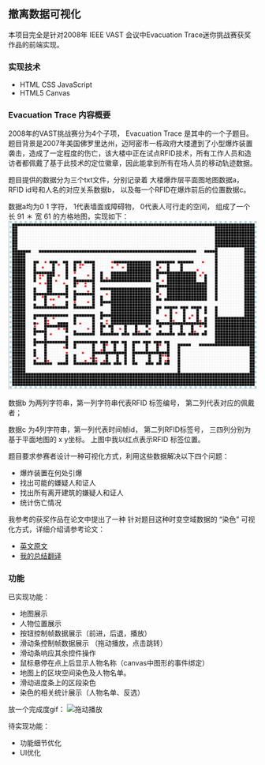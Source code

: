 ## 撤离数据可视化

本项目完全是针对2008年 IEEE VAST 会议中Evacuation Trace迷你挑战赛获奖作品的前端实现。

### 实现技术
+ HTML CSS JavaScript
+ HTML5 Canvas

### Evacuation Trace 内容概要

2008年的VAST挑战赛分为4个子项， Evacuation Trace 是其中的一个子题目。 题目背景是2007年美国佛罗里达州，迈阿密市一栋政府大楼遭到了小型爆炸装置袭击，造成了一定程度的伤亡，该大楼中正在试点RFID技术，所有工作人员和造访者都佩戴了基于此技术的定位徽章，因此能拿到所有在场人员的移动轨迹数据。

题目提供的数据分为三个txt文件，分别记录着 大楼爆炸层平面图地图数据a， RFID id号和人名的对应关系数据b， 以及每一个RFID在爆炸前后的位置数据c。

数据a均为0 1 字符， 1代表墙面或障碍物， 0代表人可行走的空间， 组成了一个长 91 ＊ 宽 61 的方格地图，实现如下：
![地图实现](./pic/map.png)

数据b 为两列字符串，第一列字符串代表RFID 标签编号， 第二列代表对应的佩戴者；

数据c 为4列字符串，第一列代表时间帧id， 第二列RFID标签号， 三四列分别为基于平面地图的 x y坐标。 上图中我以红点表示RFID 标签位置。

题目要求参赛者设计一种可视化方式，利用这些数据解决以下四个问题：

+ 爆炸装置在何处引爆
+ 找出可能的嫌疑人和证人
+ 找出所有离开建筑的嫌疑人和证人
+ 统计伤亡情况

我参考的获奖作品在论文中提出了一种 针对题目这种时变空域数据的 “染色” 可视化方式，详细介绍请参考论文：

+ [英文原文](./documents/Innovativ_Trace_Visualization_Staining_for_Information_Discovery.pdf)
+ [我的总结翻译](./documents/translate_ch.pdf)

### 功能

已实现功能：
+ 地图展示
+ 人物位置展示
+ 按钮控制帧数据展示（前进，后退，播放）
+ 滑动条控制帧数据展示 （拖动播放，点击跳转）
+ 滑动条响应其余控件操作
+ 鼠标悬停在点上后显示人物名称（canvas中图形的事件绑定）
+ 地图上的区块空间染色及人物名单。
+ 滑动进度条上的区段染色
+ 染色的相关统计展示（人物名单、反选）

放一个完成度gif：
![拖动播放](./pic/trace.gif)

待实现功能：
+ 功能细节优化
+ UI优化